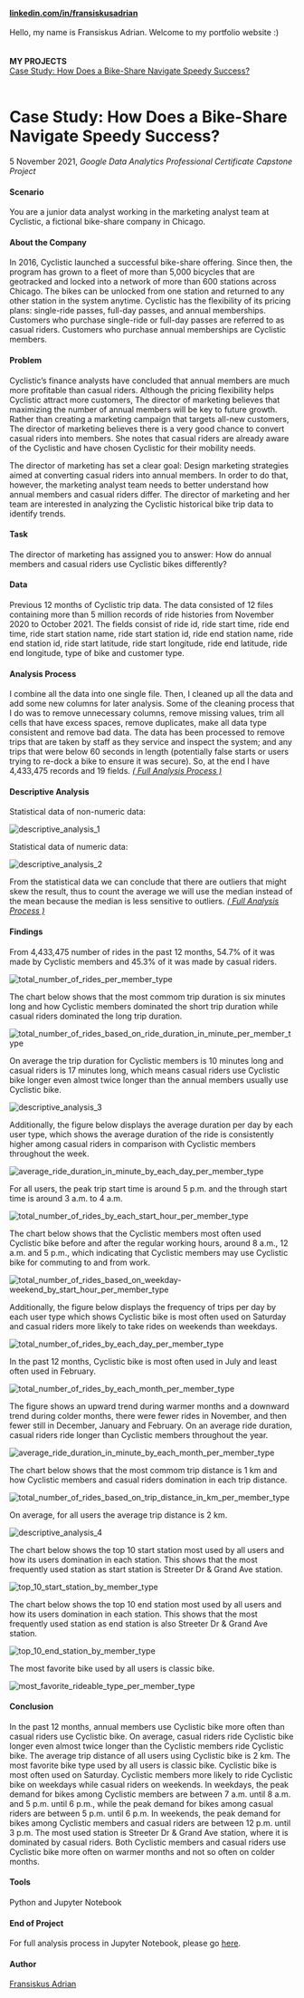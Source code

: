 **[linkedin.com/in/fransiskusadrian](https://id.linkedin.com/in/fransiskusadrian)**
<br>
<br> Hello, my name is Fransiskus Adrian. Welcome to my portfolio website :)
<br><br>
<br>**MY PROJECTS**
<br>[Case Study: How Does a Bike-Share Navigate Speedy Success?](https://github.com/fransiskusadrian/fransiskusadrian.github.io#case-study-how-does-a-bike-share-navigate-speedy-success)
<br>
<br>
# Case Study: How Does a Bike-Share Navigate Speedy Success?
5 November 2021, _Google Data Analytics Professional Certificate Capstone Project_

#### Scenario
You are a junior data analyst working in the marketing analyst team at Cyclistic, a fictional bike-share company in Chicago.

#### About the Company
In 2016, Cyclistic launched a successful bike-share offering. Since then, the program has grown to a fleet of more than 5,000 bicycles that are geotracked and locked into a network of more than 600 stations across Chicago. The bikes can be unlocked from one station and returned to any other station in the system anytime. Cyclistic has the flexibility of its pricing plans: single-ride passes, full-day passes, and annual memberships. Customers who purchase single-ride or full-day passes are referred to as casual riders. Customers who purchase annual memberships are Cyclistic members.

#### Problem
Cyclistic’s finance analysts have concluded that annual members are much more profitable than casual riders. Although the pricing flexibility helps Cyclistic attract more customers, The director of marketing believes that maximizing the number of annual members will be key to future growth. Rather than creating a marketing campaign that targets all-new customers, The director of marketing believes there is a very good chance to convert casual riders into members. She notes that casual riders are already aware of the Cyclistic and have chosen Cyclistic for their mobility needs.

The director of marketing has set a clear goal: Design marketing strategies aimed at converting casual riders into annual members. In order to do that, however, the marketing analyst team needs to better understand how annual members and casual riders differ. The director of marketing and her team are interested in analyzing the Cyclistic historical bike trip data to identify trends.

#### Task
The director of marketing has assigned you to answer: How do annual members and casual riders use Cyclistic bikes differently?

#### Data
Previous 12 months of Cyclistic trip data. The data consisted of 12 files containing more than 5 million records of ride histories from November 2020 to October 2021. The fields consist of ride id, ride start time, ride end time, ride start station name, ride start station id, ride end station name, ride end station id, ride start latitude, ride start longitude, ride end latitude, ride end longitude, type of bike and customer type.

#### Analysis Process
I combine all the data into one single file. Then, I cleaned up all the data and add some new columns for later analysis. Some of the cleaning process that I do was to remove unnecessary columns, remove missing values, trim all cells that have excess spaces, remove duplicates, make all data type consistent and remove bad data. The data has been processed to remove trips that are taken by staff as they service and inspect the system; and any trips that were below 60 seconds in length (potentially false starts or users trying to re-dock a bike to ensure it was secure). So, at the end I have 4,433,475 records and 19 fields. [_( Full Analysis Process )_](docs/assets/cyclistic-bike-share_ver-github.ipynb)

#### Descriptive Analysis
Statistical data of non-numeric data:

![descriptive_analysis_1](docs/assets/descriptive_analysis_1.png)

Statistical data of numeric data:

![descriptive_analysis_2](docs/assets/descriptive_analysis_2.png)

From the statistical data we can conclude that there are outliers that might skew the result, thus to count the average we will use the median instead of the mean because the median is less sensitive to outliers. [_( Full Analysis Process )_](docs/assets/cyclistic-bike-share_ver-github.ipynb)

#### Findings
From 4,433,475 number of rides in the past 12 months, 54.7% of it was made by Cyclistic members and 45.3% of it was made by casual riders.

![total_number_of_rides_per_member_type](docs/assets/total_number_of_rides_per_member_type.png)

The chart below shows that the most commom trip duration is six minutes long and how Cyclistic members dominated the short trip duration while casual riders dominated the long trip duration.

![total_number_of_rides_based_on_ride_duration_in_minute_per_member_type](docs/assets/total_number_of_rides_based_on_ride_duration_in_minute_per_member_type.png)

On average the trip duration for Cyclistic members is 10 minutes long and casual riders is 17 minutes long, which means casual riders use Cyclistic bike longer even almost twice longer than the annual members usually use Cyclistic bike.

![descriptive_analysis_3](docs/assets/descriptive_analysis_3.png)

Additionally, the figure below displays the average duration per day by each user type, which shows the average duration of the ride is consistently higher among casual riders in comparison with Cyclistic members throughout the week.

![average_ride_duration_in_minute_by_each_day_per_member_type](docs/assets/average_ride_duration_in_minute_by_each_day_per_member_type.png)

For all users, the peak trip start time is around 5 p.m. and the through start time is around 3 a.m. to 4 a.m.

![total_number_of_rides_by_each_start_hour_per_member_type](docs/assets/total_number_of_rides_by_each_start_hour_per_member_type.png)

The chart below shows that the Cyclistic members most often used Cyclistic bike before and after the regular working hours, around 8 a.m., 12 a.m. and 5 p.m., which indicating that Cyclistic members may use Cyclistic bike for commuting to and from work.

![total_number_of_rides_based_on_weekday-weekend_by_start_hour_per_member_type](docs/assets/total_number_of_rides_based_on_weekday-weekend_by_start_hour_per_member_type.png)

Additionally, the figure below displays the frequency of trips per day by each user type which shows Cyclistic bike is most often used on Saturday and casual riders more likely to take rides on weekends than weekdays.

![total_number_of_rides_by_each_day_per_member_type](docs/assets/total_number_of_rides_by_each_day_per_member_type.png)

In the past 12 months, Cyclistic bike is most often used in July and least often used in February.

![total_number_of_rides_by_each_month_per_member_type](docs/assets/total_number_of_rides_by_each_month_per_member_type.png)

The figure shows an upward trend during warmer months and a downward trend during colder months, there were fewer rides in November, and then fewer still in December, January and February. On an average ride duration, casual riders ride longer than Cyclistic members throughout the year.

![average_ride_duration_in_minute_by_each_month_per_member_type](docs/assets/average_ride_duration_in_minute_by_each_month_per_member_type.png)

The chart below shows that the most commom trip distance is 1 km and how Cyclistic members and casual riders domination in each trip distance.

![total_number_of_rides_based_on_trip_distance_in_km_per_member_type](docs/assets/total_number_of_rides_based_on_trip_distance_in_km_per_member_type.png)

On average, for all users the average trip distance is 2 km.

![descriptive_analysis_4](docs/assets/descriptive_analysis_4.png)

The chart below shows the top 10 start station most used by all users and how its users domination in each station. This shows that the most frequently used station as start station is Streeter Dr & Grand Ave station.

![top_10_start_station_by_member_type](docs/assets/top_10_start_station_by_member_type.png)

The chart below shows the top 10 end station most used by all users and how its users domination in each station. This shows that the most frequently used station as end station is also Streeter Dr & Grand Ave station.

![top_10_end_station_by_member_type](docs/assets/top_10_end_station_by_member_type.png)

The most favorite bike used by all users is classic bike.

![most_favorite_rideable_type_per_member_type](docs/assets/most_favorite_rideable_type_per_member_type.png)

#### Conclusion
In the past 12 months, annual members use Cyclistic bike more often than casual riders use Cyclistic bike. On average, casual riders ride Cyclistic bike longer even almost twice longer than the Cyclistic members ride Cyclistic bike. The average trip distance of all users using Cyclistic bike is 2 km. The most favorite bike type used by all users is classic bike. Cyclistic bike is most often used on Saturday. Cyclistic members more likely to ride Cyclistic bike on weekdays while casual riders on weekends. In weekdays, the peak demand for bikes among Cyclistic members are between 7 a.m. until 8 a.m. and 5 p.m. until 6 p.m., while the peak demand for bikes among casual riders are between 5 p.m. until 6 p.m. In weekends, the peak demand for bikes among Cyclistic members and casual riders are between 12 p.m. until 3 p.m. The most used station is Streeter Dr & Grand Ave station, where it is dominated by casual riders. Both Cyclistic members and casual riders use Cyclistic bike more often on warmer months and not so often on colder months.

#### Tools
Python and Jupyter Notebook 

#### End of Project
For full analysis process in Jupyter Notebook, please go [here](docs/assets/cyclistic-bike-share_ver-github.ipynb).

#### Author
[Fransiskus Adrian](https://id.linkedin.com/in/fransiskusadrian)
